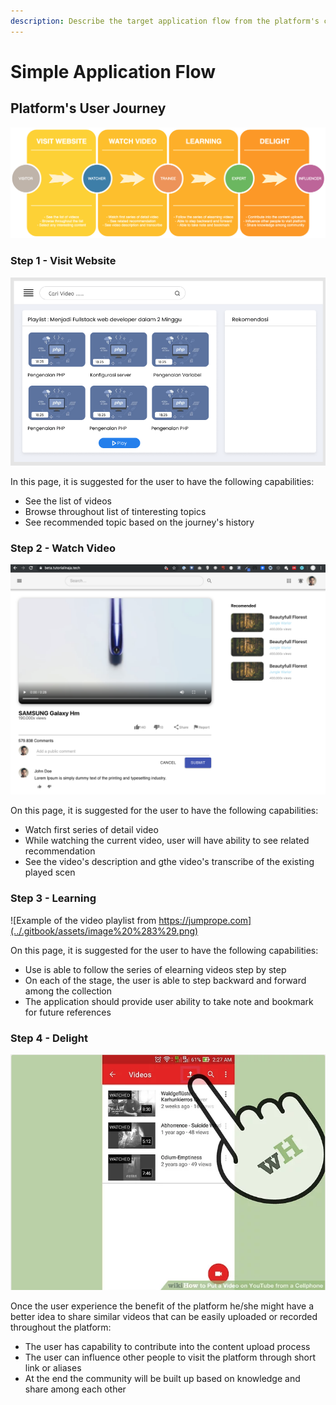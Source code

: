 ```yaml
---
description: Describe the target application flow from the platform's capability
---
```


# Simple Application Flow

## Platform's User Journey

![](../.gitbook/assets/image%20%2814%29.png)

### Step 1 - Visit Website

![Tutorialinaja.tech landing page](../.gitbook/assets/image%20%282%29.png)

In this page, it is suggested for the user to have the following capabilities:

* See the list of videos
* Browse throughout list of tinteresting topics
* See recommended topic based on the journey's history

### Step 2 - Watch Video

![Tutorialinaja.tech video detail page](../.gitbook/assets/image%20%289%29.png)

On this page, it is suggested for the user to have the following capabilities:

* Watch first series of detail video
* While watching the current video, user will have ability to see related recommendation 
* See the video's description and gthe video's transcribe of the existing played scen

### Step 3 - Learning

![Example of the video playlist from https://jumprope.com](../.gitbook/assets/image%20%283%29.png)

On this page, it is suggested for the user to have the following capabilities:

* Use is able to follow the series of elearning videos step by step
* On each of the stage, the user is able to step backward and forward among the collection
* The application should provide user ability to take note and bookmark for future references

### Step 4 - Delight

![How to put a video on YouTube from the phone](../.gitbook/assets/image%20%284%29.png)

Once the user experience the benefit of the platform he/she might have a better idea to share similar videos that can be easily uploaded or recorded throughout the platform:

* The user has capability to contribute into the content upload process
* The user can influence other people to visit the platform through short link or aliases
* At the end the community will be built up based on knowledge and share among each other






